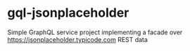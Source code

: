 # gql-jsonplaceholder

Simple GraphQL service project implementing a facade over https://jsonplaceholder.typicode.com REST data
